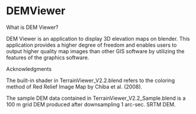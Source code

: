 # DEMViewer
What is DEM Viewer?

DEM Viewer is an application to display 3D elevation maps on blender. This application provides a higher degree of freedom and enables users to output higher quality map images than other GIS software by utilizing the features of the graphics software. 


Acknowledgments

The built-in shader in TerrainViewer_V2.2.blend refers to the coloring method of Red Relief Image Map by Chiba et al. (2008).

The sample DEM data contained in TerrainViewer_V2.2_Sample.blend is a 100 m grid DEM produced after downsampling 1 arc-sec. SRTM DEM.
